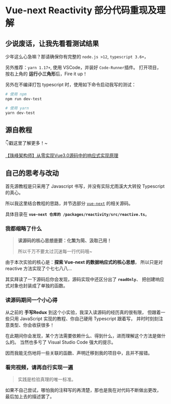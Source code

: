 # Vue-next Reactivity 部分代码重现及理解

## 少说废话，让我先看看测试结果

少年这么心急嘛？那请确保你有完整的 `node.js >12`, `typescript 3.6+`，

另外推荐：`yarn 1.17+`, 使用 VSCode，并装好 `Code-Runner`插件。
打开项目，按右上角的 **运行小三角形**后，Fire it up！

另外在不编译打包 typescript 时，使用如下命令启动我写的测试：

```bash
# 使用 npm
npm run dev-test

# 使用 yarn
yarn dev-test
```

## 源自教程

👇戳这里了解更多！~

[【珠峰架构师】从零实现Vue3.0源码中的响应式实现原理](https://www.bilibili.com/video/av70281743?from=search&seid=9995224344828633568)

## 自己的思考与改动

首先源教程是只采用了 Javascript 书写，并没有实际尤雨溪大大转投 Typescript 的真心。

所以我这里结合教程的思路，并节选部分 [`vue-next`](https://github.com/vuejs/vue-next) 的相关源码。

具体目录在 **`vue-next 仓库的 /packages/reactivity/src/reactive.ts`**。

### 我都缩略了什么

> **读源码的核心思想是要：化繁为简、汲取己用！**
>
> 所以千万不要太过沉迷每一行代码哦~

由于本次实验的核心是：**探索 Vue-next 的数据响应式的核心思想**，
所以只是对 reactive 方法实现了个七七八八...

其实拜读了一下源码后你会发现，源码实现中还区分出了 **`readOnly`**、
把创建响应式对象也封装成了单独的函数。

### 读源码期间一个小心得

从之前的 **手写Redux** 到这个小实验，我深入读源码的经历真的很有限，
但跟着一些只用 JavaScript 实现的教程、你自己硬用 Typescript 跟着写，
并时时刻刻注意类型、你会收获很多！

在此期间你会发现，某个方法需要依赖什么、得到什么，进而理解这个方法是做什么的。
当然也多亏了 Visual Studio Code 强大的提示。

因而我能无伤地将一些关联的函数、声明迁移到我的项目中，且并不报错。

### 看完视频，请再自行实现一遍

> 实践是检验真理的唯一标准。

如果不自己尝试，哪怕我的注释写的再清楚，那也是我在对代码不断做出更改，
最后加上去的描述罢了。
